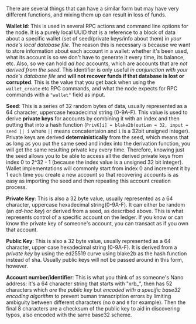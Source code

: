 There are several things that can have a similar form but may have very different functions, and mixing them up can result in loss of funds.

**Wallet Id**: This is used in several RPC actions and command line options for the node. It is a purely local UUID that is a reference to a block of data about a specific wallet (set of seed/private keys/info about them) in *your node's local database file*. The reason this is necessary is because we want to store information about each account in a wallet: whether it's been used, what its account is so we don't have to generate it every time, its balance, etc. Also, so we can hold *ad hoc* accounts, which are accounts that are *not derived from the seed*. This identifier is only useful *in conjunction with your node's database file* and **will not recover funds if that database is lost or corrupted**. This is the value that you get back when using the `wallet_create` etc RPC commands, and what the node expects for RPC commands with a `"wallet"` field as input.

**Seed**: This is a series of 32 random bytes of data, usually represented as a 64 character, uppercase hexadecimal string (0-9A-F). This value is used to derive **private keys** for accounts by combining it with an index and then putting that into a hash function (`PrivK[i] = blake2b(outLen = 32, input = seed || i` where `||` means concatentaion and `i` is a 32bit unsigned integer). Private keys are derived **deterministically** from the seed, which means that as long as you put the same seed and index into the derivation function, you will get the same resulting private key every time. Therefore, knowing just the seed allows you to be able to access all the derived private keys from index 0 to 2^32 - 1 (because the index value is a unsigned 32 bit integer). Wallet implementations will commonly start from index 0 and increment it by 1 each time you create a new account so that recovering accounts is as easy as importing the seed and then repeating this account creation process.

**Private Key**: This is also a 32 byte value, usually represented as a 64 character, uppercase hexadecimal string(0-9A-F). It can either be random (an *ad-hoc key*) or derived from a seed, as described above. This is what represents control of a specific account on the ledger. If you know or can know the private key of someone's account, you can transact as if you own that account.

**Public Key**: This is also a 32 byte value, usually represented as a 64 character, upper case hexadecimal string (0-9A-F). It is derived from a *private key* by using the ed25519 curve using blake2b as the hash function instead of sha. Usually public keys will not be passed around in this form, however.

**Account number/identifier**: This is what you think of as someone's Nano address: it's a 64 character string that starts with "xrb_", then has 52 characters which *are* the *public key* but *encoded with a specific base32 encoding algorithm* to prevent buman transcription errors by limiting ambiguity between different characters (no `O` and `0` for example). Then the final 8 characters are a checksum of the public key to aid in discovering typos, also encoded with the same base32 scheme.